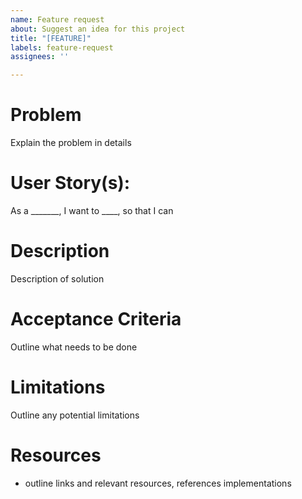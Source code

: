 ```yaml
---
name: Feature request
about: Suggest an idea for this project
title: "[FEATURE]"
labels: feature-request
assignees: ''

---
```


# Problem
Explain the problem in details

# User Story(s):
 As a _______, I want to ____, so that I can

# Description
Description of solution

# Acceptance Criteria
Outline what needs to be done

# Limitations 
Outline any potential limitations
# Resources
- outline links and relevant resources, references implementations
